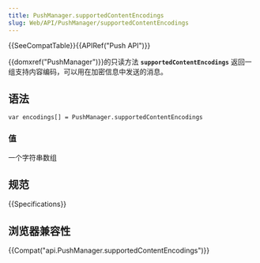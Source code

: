 ```yaml
---
title: PushManager.supportedContentEncodings
slug: Web/API/PushManager/supportedContentEncodings
---
```

{{SeeCompatTable}}{{APIRef("Push API")}}

{{domxref("PushManager")}}的只读方法 **`supportedContentEncodings`** 返回一组支持内容编码，可以用在加密信息中发送的消息。

## 语法

```plain
var encodings[] = PushManager.supportedContentEncodings
```

### 值

一个字符串数组

## 规范

{{Specifications}}

## 浏览器兼容性

{{Compat("api.PushManager.supportedContentEncodings")}}
